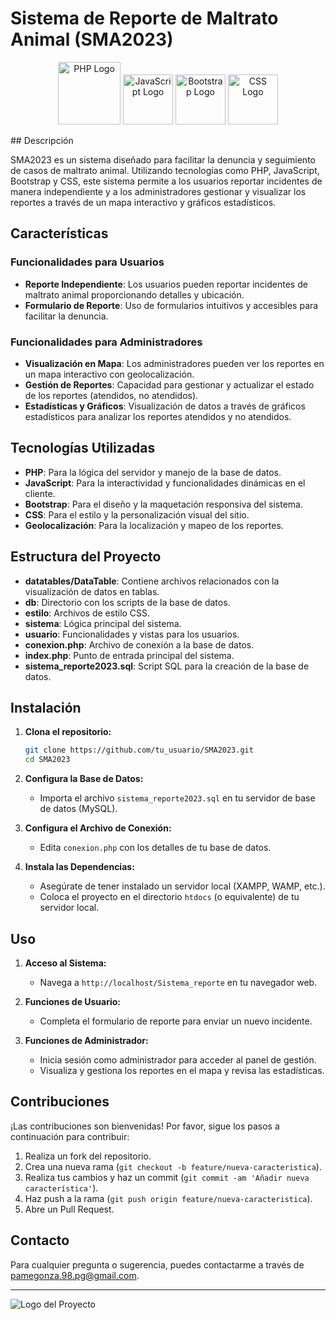 # Sistema de Reporte de Maltrato Animal (SMA2023)

<p align="center">
  <img src="https://www.php.net/images/logos/php-logo.svg" alt="PHP Logo" width="100"/>
  <img src="https://upload.wikimedia.org/wikipedia/commons/6/6a/JavaScript-logo.png" alt="JavaScript Logo" width="80"/>
  <img src="https://getbootstrap.com/docs/5.0/assets/brand/bootstrap-logo-shadow.png" alt="Bootstrap Logo" width="80"/>
  <img src="https://upload.wikimedia.org/wikipedia/commons/d/d5/CSS3_logo_and_wordmark.svg" alt="CSS Logo" width="80"/>
</p>
## Descripción

SMA2023 es un sistema diseñado para facilitar la denuncia y seguimiento de casos de maltrato animal. Utilizando tecnologías como PHP, JavaScript, Bootstrap y CSS, este sistema permite a los usuarios reportar incidentes de manera independiente y a los administradores gestionar y visualizar los reportes a través de un mapa interactivo y gráficos estadísticos.

## Características

### Funcionalidades para Usuarios

- **Reporte Independiente**: Los usuarios pueden reportar incidentes de maltrato animal proporcionando detalles y ubicación.
- **Formulario de Reporte**: Uso de formularios intuitivos y accesibles para facilitar la denuncia.

### Funcionalidades para Administradores

- **Visualización en Mapa**: Los administradores pueden ver los reportes en un mapa interactivo con geolocalización.
- **Gestión de Reportes**: Capacidad para gestionar y actualizar el estado de los reportes (atendidos, no atendidos).
- **Estadísticas y Gráficos**: Visualización de datos a través de gráficos estadísticos para analizar los reportes atendidos y no atendidos.

## Tecnologías Utilizadas

- **PHP**: Para la lógica del servidor y manejo de la base de datos.
- **JavaScript**: Para la interactividad y funcionalidades dinámicas en el cliente.
- **Bootstrap**: Para el diseño y la maquetación responsiva del sistema.
- **CSS**: Para el estilo y la personalización visual del sitio.
- **Geolocalización**: Para la localización y mapeo de los reportes.

## Estructura del Proyecto

- **datatables/DataTable**: Contiene archivos relacionados con la visualización de datos en tablas.
- **db**: Directorio con los scripts de la base de datos.
- **estilo**: Archivos de estilo CSS.
- **sistema**: Lógica principal del sistema.
- **usuario**: Funcionalidades y vistas para los usuarios.
- **conexion.php**: Archivo de conexión a la base de datos.
- **index.php**: Punto de entrada principal del sistema.
- **sistema_reporte2023.sql**: Script SQL para la creación de la base de datos.

## Instalación

1. **Clona el repositorio:**

    ```sh
    git clone https://github.com/tu_usuario/SMA2023.git
    cd SMA2023
    ```

2. **Configura la Base de Datos:**

    - Importa el archivo `sistema_reporte2023.sql` en tu servidor de base de datos (MySQL).

3. **Configura el Archivo de Conexión:**

    - Edita `conexion.php` con los detalles de tu base de datos.

4. **Instala las Dependencias:**

    - Asegúrate de tener instalado un servidor local (XAMPP, WAMP, etc.).
    - Coloca el proyecto en el directorio `htdocs` (o equivalente) de tu servidor local.

## Uso

1. **Acceso al Sistema:**

    - Navega a `http://localhost/Sistema_reporte` en tu navegador web.

2. **Funciones de Usuario:**

    - Completa el formulario de reporte para enviar un nuevo incidente.

3. **Funciones de Administrador:**

    - Inicia sesión como administrador para acceder al panel de gestión.
    - Visualiza y gestiona los reportes en el mapa y revisa las estadísticas.

## Contribuciones

¡Las contribuciones son bienvenidas! Por favor, sigue los pasos a continuación para contribuir:

1. Realiza un fork del repositorio.
2. Crea una nueva rama (`git checkout -b feature/nueva-caracteristica`).
3. Realiza tus cambios y haz un commit (`git commit -am 'Añadir nueva característica'`).
4. Haz push a la rama (`git push origin feature/nueva-caracteristica`).
5. Abre un Pull Request.


## Contacto

Para cualquier pregunta o sugerencia, puedes contactarme a través de pamegonza.98.pg@gmail.com.

---

![Logo del Proyecto](URL_DEL_LOGO)
